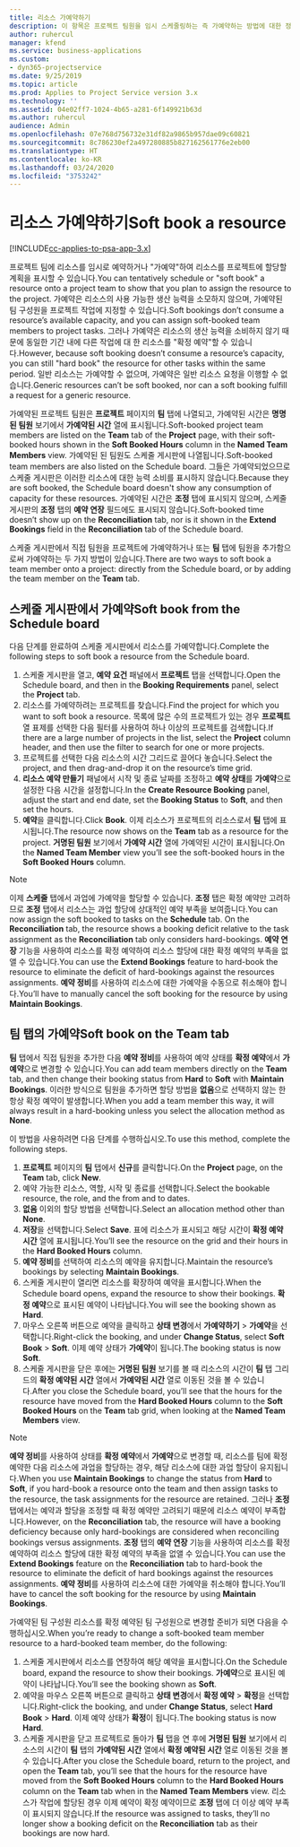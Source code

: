 ```yaml
---
title: 리소스 가예약하기
description: 이 항목은 프로젝트 팀원을 임시 스케줄링하는 즉 가예약하는 방법에 대한 정보를 제공합니다.
author: ruhercul
manager: kfend
ms.service: business-applications
ms.custom:
- dyn365-projectservice
ms.date: 9/25/2019
ms.topic: article
ms.prod: Applies to Project Service version 3.x
ms.technology: ''
ms.assetid: 04e02ff7-1024-4b65-a281-6f149921b63d
ms.author: ruhercul
audience: Admin
ms.openlocfilehash: 07e768d756732e31df82a9865b957dae09c60821
ms.sourcegitcommit: 8c786230ef2a497280885b827162561776e2eb00
ms.translationtype: HT
ms.contentlocale: ko-KR
ms.lasthandoff: 03/24/2020
ms.locfileid: "3753242"
---
```

# <a name="soft-book-a-resource"></a><span data-ttu-id="f2301-103">리소스 가예약하기</span><span class="sxs-lookup"><span data-stu-id="f2301-103">Soft book a resource</span></span>

[!INCLUDE[cc-applies-to-psa-app-3.x](../includes/cc-applies-to-psa-app-3x.md)]

<span data-ttu-id="f2301-104">프로젝트 팀에 리소스를 임시로 예약하거나 "가예약"하여 리소스를 프로젝트에 할당할 계획을 표시할 수 있습니다.</span><span class="sxs-lookup"><span data-stu-id="f2301-104">You can tentatively schedule or "soft book" a resource onto a project team to show that you plan to assign the resource to the project.</span></span> <span data-ttu-id="f2301-105">가예약은 리소스의 사용 가능한 생산 능력을 소모하지 않으며, 가예약된 팀 구성원을 프로젝트 작업에 지정할 수 있습니다.</span><span class="sxs-lookup"><span data-stu-id="f2301-105">Soft bookings don’t consume a resource’s available capacity, and you can assign soft-booked team members to project tasks.</span></span> <span data-ttu-id="f2301-106">그러나 가예약은 리소스의 생산 능력을 소비하지 않기 때문에 동일한 기간 내에 다른 작업에 대 한 리소스를 "확정 예약"할 수 있습니다.</span><span class="sxs-lookup"><span data-stu-id="f2301-106">However, because soft booking doesn’t consume a resource’s capacity, you can still "hard book" the resource for other tasks within the same period.</span></span> <span data-ttu-id="f2301-107">일반 리소스는 가예약할 수 없으며, 가예약은 일반 리소스 요청을 이행할 수 없습니다.</span><span class="sxs-lookup"><span data-stu-id="f2301-107">Generic resources can’t be soft booked, nor can a soft booking fulfill a request for a generic resource.</span></span>

<span data-ttu-id="f2301-108">가예약된 프로젝트 팀원은 **프로젝트** 페이지의 **팀** 탭에 나열되고, 가예약된 시간은 **명명된 팀원** 보기에서 **가예약된 시간** 열에 표시됩니다.</span><span class="sxs-lookup"><span data-stu-id="f2301-108">Soft-booked project team members are listed on the **Team** tab of the **Project** page, with their soft-booked hours shown in the **Soft Booked Hours** column in the **Named Team Members** view.</span></span> <span data-ttu-id="f2301-109">가예약된 된 팀원도 스케줄 게시판에 나열됩니다.</span><span class="sxs-lookup"><span data-stu-id="f2301-109">Soft-booked team members are also listed on the Schedule board.</span></span> <span data-ttu-id="f2301-110">그들은 가예약되었으므로 스케줄 게시판은 이러한 리소스에 대한 능력 소비를 표시하지 않습니다.</span><span class="sxs-lookup"><span data-stu-id="f2301-110">Because they are soft booked, the Schedule board doesn't show any consumption of capacity for these resources.</span></span> <span data-ttu-id="f2301-111">가예약된 시간은 **조정** 탭에 표시되지 않으며, 스케줄 게시판의 **조정** 탭의 **예약 연장** 필드에도 표시되지 않습니다.</span><span class="sxs-lookup"><span data-stu-id="f2301-111">Soft-booked time doesn’t show up on the **Reconciliation** tab, nor is it shown in the **Extend Bookings** field in the **Reconciliation** tab of the Schedule board.</span></span> 

<span data-ttu-id="f2301-112">스케줄 게시판에서 직접 팀원을 프로젝트에 가예약하거나 또는 **팀** 탭에 팀원을 추가함으로써 가예약하는 두 가지 방법이 있습니다.</span><span class="sxs-lookup"><span data-stu-id="f2301-112">There are two ways to soft book a team member onto a project: directly from the Schedule board, or by adding the team member on the **Team** tab.</span></span> 

## <a name="soft-book-from-the-schedule-board"></a><span data-ttu-id="f2301-113">스케줄 게시판에서 가예약</span><span class="sxs-lookup"><span data-stu-id="f2301-113">Soft book from the Schedule board</span></span>
<span data-ttu-id="f2301-114">다음 단계를 완료하여 스케줄 게시판에서 리소스를 가예약합니다.</span><span class="sxs-lookup"><span data-stu-id="f2301-114">Complete the following steps to soft book a resource from the Schedule board.</span></span> 

1. <span data-ttu-id="f2301-115">스케줄 게시판을 열고, **예약 요건** 패널에서 **프로젝트** 탭을 선택합니다.</span><span class="sxs-lookup"><span data-stu-id="f2301-115">Open the Schedule board, and then in the **Booking Requirements** panel, select the **Project** tab.</span></span>
2. <span data-ttu-id="f2301-116">리소스를 가예약하려는 프로젝트를 찾습니다.</span><span class="sxs-lookup"><span data-stu-id="f2301-116">Find the project for which you want to soft book a resource.</span></span> <span data-ttu-id="f2301-117">목록에 많은 수의 프로젝트가 있는 경우 **프로젝트** 열 표제를 선택한 다음 필터를 사용하여 하나 이상의 프로젝트를 검색합니다.</span><span class="sxs-lookup"><span data-stu-id="f2301-117">If there are a large number of projects in the list, select the **Project** column header, and then use the filter to search for one or more projects.</span></span>
3. <span data-ttu-id="f2301-118">프로젝트를 선택한 다음 리소스의 시간 그리드로 끌어다 놓습니다.</span><span class="sxs-lookup"><span data-stu-id="f2301-118">Select the project, and then drag-and-drop it on the resource’s time grid.</span></span>
5. <span data-ttu-id="f2301-119">**리소스 예약 만들기** 패널에서 시작 및 종료 날짜를 조정하고 **예약 상태**를 **가예약**으로 설정한 다음 시간을 설정합니다.</span><span class="sxs-lookup"><span data-stu-id="f2301-119">In the **Create Resource Booking** panel, adjust the start and end date, set the **Booking Status** to **Soft**, and then set the hours.</span></span> 
6. <span data-ttu-id="f2301-120">**예약**을 클릭합니다.</span><span class="sxs-lookup"><span data-stu-id="f2301-120">Click **Book**.</span></span> <span data-ttu-id="f2301-121">이제 리소스가 프로젝트의 리소스로서 **팀** 탭에 표시됩니다.</span><span class="sxs-lookup"><span data-stu-id="f2301-121">The resource now shows on the **Team** tab as a resource for the project.</span></span> <span data-ttu-id="f2301-122">**거명된 팀원** 보기에서 **가예약 시간** 열에 가예약된 시간이 표시됩니다.</span><span class="sxs-lookup"><span data-stu-id="f2301-122">On the **Named Team Member** view you’ll see the soft-booked hours in the **Soft Booked Hours** column.</span></span>

> [!NOTE]
> <span data-ttu-id="f2301-123">이제 **스케줄** 탭에서 과업에 가예약을 할당할 수 있습니다. **조정** 탭은 확정 예약만 고려하므로 **조정** 탭에서 리소스는 과업 할당에 상대적인 예약 부족을 보여줍니다.</span><span class="sxs-lookup"><span data-stu-id="f2301-123">You can now assign the soft booked to tasks on the **Schedule** tab. On the **Reconciliation** tab, the resource shows a booking deficit relative to the task assignment as the **Reconciliation** tab only considers hard-bookings.</span></span> <span data-ttu-id="f2301-124">**예약 연장** 기능을 사용하여 리소스를 확정 예약하여 리소스 할당에 대한 확정 예약의 부족을 없앨 수 있습니다.</span><span class="sxs-lookup"><span data-stu-id="f2301-124">You can use the **Extend Bookings** feature to hard-book the resource to eliminate the deficit of hard-bookings against the resources assignments.</span></span> <span data-ttu-id="f2301-125">**예약 정비**를 사용하여 리소스에 대한 가예약을 수동으로 취소해야 합니다.</span><span class="sxs-lookup"><span data-stu-id="f2301-125">You’ll have to manually cancel the soft booking for the resource by using **Maintain Bookings**.</span></span>

## <a name="soft-book-on-the-team-tab"></a><span data-ttu-id="f2301-126">팀 탭의 가예약</span><span class="sxs-lookup"><span data-stu-id="f2301-126">Soft book on the Team tab</span></span>

<span data-ttu-id="f2301-127">**팀** 탭에서 직접 팀원을 추가한 다음 **예약 정비**를 사용하여 예약 상태를 **확정 예약**에서 **가예약**으로 변경할 수 있습니다.</span><span class="sxs-lookup"><span data-stu-id="f2301-127">You can add team members directly on the **Team** tab, and then change their booking status from **Hard** to **Soft** with **Maintain Bookings**.</span></span> <span data-ttu-id="f2301-128">이러한 방식으로 팀원을 추가하면 할당 방법을 **없음**으로 선택하지 않는 한 항상 확정 예약이 발생합니다.</span><span class="sxs-lookup"><span data-stu-id="f2301-128">When you add a team member this way, it will always result in a hard-booking unless you select the allocation method as **None**.</span></span>

<span data-ttu-id="f2301-129">이 방법을 사용하려면 다음 단계를 수행하십시오.</span><span class="sxs-lookup"><span data-stu-id="f2301-129">To use this method, complete the following steps.</span></span>

1. <span data-ttu-id="f2301-130">**프로젝트** 페이지의 **팀** 탭에서 **신규**를 클릭합니다.</span><span class="sxs-lookup"><span data-stu-id="f2301-130">On the **Project** page, on the **Team** tab, click **New**.</span></span>
2. <span data-ttu-id="f2301-131">예약 가능한 리소스, 역할, 시작 및 종료를 선택합니다.</span><span class="sxs-lookup"><span data-stu-id="f2301-131">Select the bookable resource, the role, and the from and to dates.</span></span>
3. <span data-ttu-id="f2301-132">**없음** 이외의 할당 방법을 선택합니다.</span><span class="sxs-lookup"><span data-stu-id="f2301-132">Select an allocation method other than **None**.</span></span>
4. <span data-ttu-id="f2301-133">**저장**을 선택합니다.</span><span class="sxs-lookup"><span data-stu-id="f2301-133">Select **Save**.</span></span> <span data-ttu-id="f2301-134">표에 리소스가 표시되고 해당 시간이 **확정 예약 시간** 열에 표시됩니다.</span><span class="sxs-lookup"><span data-stu-id="f2301-134">You’ll see the resource on the grid and their hours in the **Hard Booked Hours** column.</span></span>
5. <span data-ttu-id="f2301-135">**예약 정비**를 선택하여 리소스의 예약을 유지합니다.</span><span class="sxs-lookup"><span data-stu-id="f2301-135">Maintain the resource’s bookings by selecting **Maintain Bookings**.</span></span>
6. <span data-ttu-id="f2301-136">스케줄 게시판이 열리면 리소스를 확장하여 예약을 표시합니다.</span><span class="sxs-lookup"><span data-stu-id="f2301-136">When the Schedule board opens, expand the resource to show their bookings.</span></span> <span data-ttu-id="f2301-137">**확정 예약**으로 표시된 예약이 나타납니다.</span><span class="sxs-lookup"><span data-stu-id="f2301-137">You will see the booking shown as **Hard**.</span></span>
7. <span data-ttu-id="f2301-138">마우스 오른쪽 버튼으로 예약을 클릭하고 **상태 변경**에서 **가예약하기** \> **가예약**을 선택합니다.</span><span class="sxs-lookup"><span data-stu-id="f2301-138">Right-click the booking, and under **Change Status**, select **Soft Book** \> **Soft**.</span></span> <span data-ttu-id="f2301-139">이제 예약 상태가 **가예약**이 됩니다.</span><span class="sxs-lookup"><span data-stu-id="f2301-139">The booking status is now **Soft**.</span></span>
8. <span data-ttu-id="f2301-140">스케줄 게시판을 닫은 후에는 **거명된 팀원** 보기를 볼 때 리소스의 시간이 **팀** 탭 그리드의 **확정 예약된 시간** 열에서 **가예약된 시간** 열로 이동된 것을 볼 수 있습니다.</span><span class="sxs-lookup"><span data-stu-id="f2301-140">After you close the Schedule board, you’ll see that the hours for the resource have moved from the **Hard Booked Hours** column to the **Soft Booked Hours** on the **Team** tab grid, when looking at the **Named Team Members** view.</span></span>

> [!NOTE]
> <span data-ttu-id="f2301-141">**예약 정비**를 사용하여 상태를 **확정 예약**에서 **가예약**으로 변경할 때, 리소스를 팀에 확정 예약한 다음 리소스에 과업을 할당하는 경우, 해당 리소스에 대한 과업 할당이 유지됩니다.</span><span class="sxs-lookup"><span data-stu-id="f2301-141">When you use **Maintain Bookings** to change the status from **Hard** to **Soft**, if you hard-book a resource onto the team and then assign tasks to the resource, the task assignments for the resource are retained.</span></span> <span data-ttu-id="f2301-142">그러나 **조정** 탭에서는 예약과 할당을 조정할 때 확정 예약만 고려되기 때문에 리소스 예약이 부족합니다.</span><span class="sxs-lookup"><span data-stu-id="f2301-142">However, on the **Reconciliation** tab, the resource will have a booking deficiency because only hard-bookings are considered when reconciling bookings versus assignments.</span></span> <span data-ttu-id="f2301-143">**조정** 탭의 **예약 연장** 기능을 사용하여 리소스를 확정 예약하여 리소스 할당에 대한 확정 예약의 부족을 없앨 수 있습니다.</span><span class="sxs-lookup"><span data-stu-id="f2301-143">You can use the **Extend Bookings** feature on the **Reconciliation** tab to hard-book the resource to eliminate the deficit of hard bookings against the resources assignments.</span></span> <span data-ttu-id="f2301-144">**예약 정비**를 사용하여 리소스에 대한 가예약을 취소해야 합니다.</span><span class="sxs-lookup"><span data-stu-id="f2301-144">You’ll have to cancel the soft booking for the resource by using **Maintain Bookings**.</span></span>

<span data-ttu-id="f2301-145">가예약된 팀 구성원 리소스를 확정 예약된 팀 구성원으로 변경할 준비가 되면 다음을 수행하십시오.</span><span class="sxs-lookup"><span data-stu-id="f2301-145">When you’re ready to change a soft-booked team member resource to a hard-booked team member, do the following:</span></span>

1. <span data-ttu-id="f2301-146">스케줄 게시판에서 리소스를 연장하여 해당 예약을 표시합니다.</span><span class="sxs-lookup"><span data-stu-id="f2301-146">On the Schedule board, expand the resource to show their bookings.</span></span> <span data-ttu-id="f2301-147">**가예약**으로 표시된 예약이 나타납니다.</span><span class="sxs-lookup"><span data-stu-id="f2301-147">You’ll see the booking shown as **Soft**.</span></span>
2. <span data-ttu-id="f2301-148">예약을 마우스 오른쪽 버튼으로 클릭하고 **상태 변경**에서 **확정 예약** \> **확정**을 선택합니다.</span><span class="sxs-lookup"><span data-stu-id="f2301-148">Right-click the booking, and under **Change Status**, select **Hard Book** \> **Hard**.</span></span> <span data-ttu-id="f2301-149">이제 예약 상태가 **확정**이 됩니다.</span><span class="sxs-lookup"><span data-stu-id="f2301-149">The booking status is now **Hard**.</span></span>
3. <span data-ttu-id="f2301-150">스케줄 게시판을 닫고 프로젝트로 돌아가 **팀** 탭을 연 후에 **거명된 팀원** 보기에서 리소스의 시간이 **팀** 탭의 **가예약된 시간** 열에서 **확정 예약된 시간** 열로 이동된 것을 볼 수 있습니다.</span><span class="sxs-lookup"><span data-stu-id="f2301-150">After you close the Schedule board, return to the project, and open the **Team** tab, you’ll see that the hours for the resource have moved from the **Soft Booked Hours** column to the **Hard Booked Hours** column on the **Team** tab when in the **Named Team Members** view.</span></span> <span data-ttu-id="f2301-151">리소스가 작업에 할당된 경우 이제 예약이 확정 예약이므로 **조정** 탭에 더 이상 예약 부족이 표시되지 않습니다.</span><span class="sxs-lookup"><span data-stu-id="f2301-151">If the resource was assigned to tasks, they’ll no longer show a booking deficit on the **Reconciliation** tab as their bookings are now hard.</span></span>

